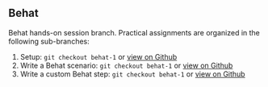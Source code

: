 ## Behat
Behat hands-on session branch. Practical assignments are organized in the following sub-branches:

1. Setup: `git checkout behat-1` or [view on Github](https://github.com/nuvoleweb/training/tree/behat-1)
2. Write a Behat scenario: `git checkout behat-1` or [view on Github](https://github.com/nuvoleweb/training/tree/behat-2)
3. Write a custom Behat step: `git checkout behat-1` or [view on Github](https://github.com/nuvoleweb/training/tree/behat-3)
